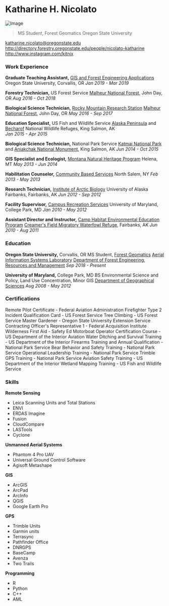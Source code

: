 # Katharine H. Nicolato

![Image](https://scontent-lax3-2.cdninstagram.com/vp/c3298f638bc944fea090b6b8432a463f/5D335DAB/t51.2885-19/s320x320/20181030_1949539928622814_4644340186627440640_a.jpg?_nc_ht=scontent-lax3-2.cdninstagram.com)

>MS Student, Forest Geomatics
>Oregon State University

katharine.nicolato@oregonstate.edu
http://directory.forestry.oregonstate.edu/people/nicolato-katharine
http://www.instagram.com/kitnix

### Work Experience

**Graduate Teaching Assistant,** [GIS and Forest Engineering Applications](http://fe257.forestry.oregonstate.edu/)
Oregon State University, Corvallis, OR
*Jan 2019 - Mar 2019*

**Forestry Technician,** US Forest Service
[Malheur National Forest](https://www.fs.usda.gov/malheur), John Day, OR
*Aug 2016 - Oct 2018*

**Biological Science Technician,** [Rocky Mountain Research Station](https://www.fs.fed.us/rmrs/)
[Malheur National Forest](https://www.fs.usda.gov/malheur), John Day, OR
*May 2016 - Sep 2017*

**Education Specialist,** US Fish and Wildlife Service
[Alaska Peninsula](https://www.fws.gov/refuge/alaska_peninsula/) and [Becharof](https://www.fws.gov/refuge/becharof/) National Wildlife Refuges, King Salmon, AK  
*Jan 2015 - Apr 2015*

**Biological Science Technician,** National Park Service
[Katmai National Park](https://www.nps.gov/katm/index.htm) and [Aniakchak National Monument](https://www.nps.gov/ania/index.htm), King Salmon, AK
*Jun 2014 - Oct 2015*

**GIS Specialist and Ecologist,** [Montana Natural Heritage Program](http://mtnhp.org/)
Helena, MT
*May 2013 - Jun 2014*

**Habilitation Counselor,** [Community Based Services](https://commbasedservices.org/)
North Salem, NY
*Feb 2013 - May 2013*

**Research Technician,** [Institute of Arctic Biology](https://www.iab.uaf.edu/)
University of Alaska Fairbanks, Fairbanks, AK
*Jun 2012 - Sep 2012*

**Facility Supervisor,** [Campus Recreation Services](https://recwell.umd.edu/)
University of Maryland, College Park, MD
*Jan 2010 - May 2012*

**Assistant Director and Instructor,** [Camp Habitat Environmental Education Program](https://www.facebook.com/camp.habitat/)
[Creamer's Field Migratory Waterfowl Refuge](https://www.adfg.alaska.gov/index.cfm?adfg=creamersfield.main), Fairbanks, AK
*Jun 2010 - Aug 2011*


 ### Education

**Oregon State University,** Corvallis, OR
MS Student, [Forest Geomatics](https://www.forestry.oregonstate.edu/research-areas/forest-biometrics-and-geomatics)
[Aerial Information Systems Laboratory](http://ais.forestry.oregonstate.edu/)
[Department of Forest Engineering, Resources and Management](\https://ferm.forestry.oregonstate.edu/)
*Sep 2018 - Present*

**University of Maryland,** College Park, MD
BS Environmental Science and Policy, Land Use Concentration, Minor GIS
[Department of Geographical Sciences](https://geog.umd.edu/)
*Aug 2008 - May 2012*

### Certifications

Remote Pilot Certificate - Federal Aviation Administration
Firefighter Type 2 Incident Qualification Card - US Forest Service
Tree Climbing - US Forest Service
Master Gardener - Oregon State University Extension Service
Contracting Officer's Representative 1 - Federal Acquisition Institute
Wilderness First Aid - Safety Ed
Motorboat Operator Certification Course - US Department of the Interior
Aviation Water Ditching and Survival Training - US Department of the Interior
Firearms Training and Annual Qualification - National Park Service
Bear Behavior and Safety Training - National Park Service
Operational Leadership Training - National Park Service
Trimble GPS Training - National Park Service
Aviation Safety Training - US Department of the Interior
Wetland Mapping Training - US Fish and Wildlife Service

### Skills

**Remote Sensing**
* Leica Scanning Units and Total Stations
* ENVI
* ERDAS Imagine
* Fusion
* CloudCompare
* LASTools
* Cyclone

**Unmanned Aerial Systems**
* Phantom 4 Pro UAV
* Universal Ground Control Software
* Agisoft Metashape

**GIS**
* ArcGIS
* ArcPad
* ArcInfo
* QGIS
* Google Earth Pro

**GPS**
* Trimble Units
* Garmin units
* Terrasync
* Pathfinder Office
* DNRGPS
* BaseCamp
* Avenza
* Two Trails

**Programming**
* R
* Python
* C++
* AML
